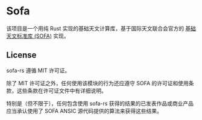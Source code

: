 # Sofa
该项目是一个用纯 Rust 实现的基础天文计算库，基于国际天文联合会官方的 [基础天文标准库 (SOFA)](http://iausofa.org) 实现。

## License
sofa-rs 遵循 MIT 许可证。

除了 MIT 许可证之外，任何使用该模块的行为还应遵守 SOFA 的许可证和使用条款，这些条款在许可证文件中有详细说明。

特别是（但不限于），任何包含使用 sofa-rs 获得的结果的已发表作品或商业产品应当承认使用了 SOFA ANSIC 源代码提供的算法来获得这些结果。
